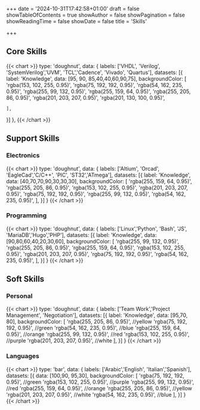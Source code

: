 +++
date = '2024-10-31T17:42:58+01:00'
draft = false
showTableOfContents = true
showAuthor = false
showPagination =  false
showReadingTime = false
showDate = false
title = 'Skills'

+++

## Core Skills

{{< chart >}}
type: 'doughnut',
data: {
  labels: ['VHDL', 'Verilog', 'SystemVerilog','UVM', 'TCL','Cadence', 'Vivado', 'Quartus'],
  datasets: [{
    label: 'Knowledge',
    data: [95, 90, 85,40,40,60,90,75],
    backgroundColor: [
      'rgba(153, 102, 255, 0.95)',
      'rgba(75, 192, 192, 0.95)',
      'rgba(54, 162, 235, 0.95)',
      'rgba(255, 99, 132, 0.95)',
      'rgba(255, 159, 64, 0.95)',
      'rgba(255, 205, 86, 0.95)',
      'rgba(201, 203, 207, 0.95)',
      'rgba(201, 130, 100, 0.95)',

    ],
  }]
},
{{< /chart >}}

## Support Skills

### Electronics

{{< chart >}}
type: 'doughnut',
data: {
  labels: ['Altium', 'Orcad', 'EagleCad','C/C++', 'PIC', 'ST32','ATmega'],
  datasets: [{
    label: 'Knowledge',
    data: [40,70,70,90,30,30,30],
    backgroundColor: [
      'rgba(255, 159, 64, 0.95)',
      'rgba(255, 205, 86, 0.95)',
      'rgba(153, 102, 255, 0.95)',
      'rgba(201, 203, 207, 0.95)',
      'rgba(75, 192, 192, 0.95)',
      'rgba(255, 99, 132, 0.95)',
      'rgba(54, 162, 235, 0.95)',
    ],
  }]
}
{{< /chart >}}


### Programming

{{< chart >}}
type: 'doughnut',
data: {
  labels: ['Linux','Python', 'Bash', 'JS', 'MariaDB','Hugo','PHP'],
  datasets: [{
    label: 'Knowledge',
    data: [90,80,60,40,20,30,60],
    backgroundColor: [
      'rgba(255, 99, 132, 0.95)',
      'rgba(255, 205, 86, 0.95)',
      'rgba(255, 159, 64, 0.95)',
      'rgba(153, 102, 255, 0.95)',
      'rgba(201, 203, 207, 0.95)',
      'rgba(75, 192, 192, 0.95)',
      'rgba(54, 162, 235, 0.95)',
    ],
  }]
}
{{< /chart >}}

## Soft Skills

### Personal
{{< chart >}}
type: 'doughnut',
data: {
  labels: ['Team Work','Project Management', 'Negotiation'],
  datasets: [{
    label: 'Knowledge',
    data: [95,70, 80],
    backgroundColor: [
      'rgba(255, 205, 86, 0.95)', //yellow
      'rgba(75, 192, 192, 0.95)', //green
      'rgba(54, 162, 235, 0.95)', //blue
      'rgba(255, 159, 64, 0.95)', //orange
      'rgba(255, 99, 132, 0.95)', //red
      'rgba(153, 102, 255, 0.95)', //purple
      'rgba(201, 203, 207, 0.95)', //white
    ],
  }]
}
{{< /chart >}}

### Languages
{{< chart >}}
type: 'bar',
data: {
  labels: ['Arabic','English', 'Italian','Spanish'],
  datasets: [{
    data: [100,90, 95,30],
    backgroundColor: [
      'rgba(75, 192, 192, 0.95)', //green
      'rgba(153, 102, 255, 0.95)', //purple
      'rgba(255, 99, 132, 0.95)', //red
      'rgba(255, 159, 64, 0.95)', //orange
      'rgba(255, 205, 86, 0.95)', //yellow
      'rgba(201, 203, 207, 0.95)', //white
      'rgba(54, 162, 235, 0.95)', //blue
    ],
  }]
}
{{< /chart >}}




